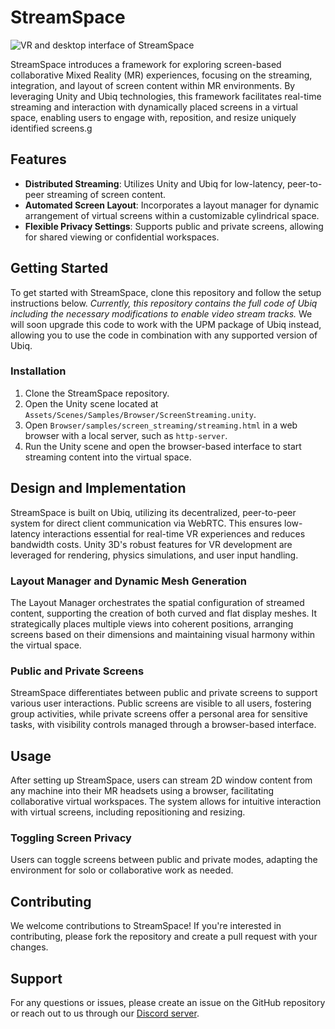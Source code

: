 # StreamSpace

![VR and desktop interface of StreamSpace](https://github.com/UCL-VR/StreamSpace/assets/1269004/4e2f73f9-3969-4dc9-969d-febbc95dab17)

StreamSpace introduces a framework for exploring screen-based collaborative Mixed Reality (MR) experiences, focusing on the streaming, integration, and layout of screen content within MR environments. By leveraging Unity and Ubiq technologies, this framework facilitates real-time streaming and interaction with dynamically placed screens in a virtual space, enabling users to engage with, reposition, and resize uniquely identified screens.g

## Features

- **Distributed Streaming**: Utilizes Unity and Ubiq for low-latency, peer-to-peer streaming of screen content.
- **Automated Screen Layout**: Incorporates a layout manager for dynamic arrangement of virtual screens within a customizable cylindrical space.
- **Flexible Privacy Settings**: Supports public and private screens, allowing for shared viewing or confidential workspaces.

## Getting Started

To get started with StreamSpace, clone this repository and follow the setup instructions below. *Currently, this repository contains the full code of Ubiq including the necessary modifications to enable video stream tracks.* We will soon upgrade this code to work with the UPM package of Ubiq instead, allowing you to use the code in combination with any supported version of Ubiq.

### Installation

1. Clone the StreamSpace repository.
2. Open the Unity scene located at `Assets/Scenes/Samples/Browser/ScreenStreaming.unity`.
3. Open `Browser/samples/screen_streaming/streaming.html` in a web browser with a local server, such as `http-server`.
4. Run the Unity scene and open the browser-based interface to start streaming content into the virtual space.

## Design and Implementation

StreamSpace is built on Ubiq, utilizing its decentralized, peer-to-peer system for direct client communication via WebRTC. This ensures low-latency interactions essential for real-time VR experiences and reduces bandwidth costs. Unity 3D's robust features for VR development are leveraged for rendering, physics simulations, and user input handling.

### Layout Manager and Dynamic Mesh Generation

The Layout Manager orchestrates the spatial configuration of streamed content, supporting the creation of both curved and flat display meshes. It strategically places multiple views into coherent positions, arranging screens based on their dimensions and maintaining visual harmony within the virtual space.

### Public and Private Screens

StreamSpace differentiates between public and private screens to support various user interactions. Public screens are visible to all users, fostering group activities, while private screens offer a personal area for sensitive tasks, with visibility controls managed through a browser-based interface.

## Usage

After setting up StreamSpace, users can stream 2D window content from any machine into their MR headsets using a browser, facilitating collaborative virtual workspaces. The system allows for intuitive interaction with virtual screens, including repositioning and resizing.

### Toggling Screen Privacy

Users can toggle screens between public and private modes, adapting the environment for solo or collaborative work as needed.

## Contributing

We welcome contributions to StreamSpace! If you're interested in contributing, please fork the repository and create a pull request with your changes.

## Support

For any questions or issues, please create an issue on the GitHub repository or reach out to us through our [Discord server](https://discord.gg/cZYzdcxAAB).